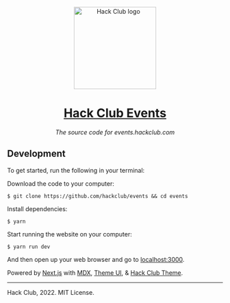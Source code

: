 <p align="center"><img width="192" alt="Hack Club logo" src="https://assets.hackclub.com/flag-standalone.svg"></p>
<h1 align="center"><a href="https://events.hackclub.com/">Hack Club Events</a></h1>
<p align="center"><i>The source code for events.hackclub.com</i></p>

## Development

To get started, run the following in your terminal:

Download the code to your computer:

    $ git clone https://github.com/hackclub/events && cd events

Install dependencies:

    $ yarn

Start running the website on your computer:

    $ yarn run dev

And then open up your web browser and go to [localhost:3000](http://localhost:3000).

Powered by [Next.js] with [MDX], [Theme UI], & [Hack Club Theme].

---

Hack Club, 2022. MIT License.

[next.js]: https://nextjs.org
[mdx]: https://mdxjs.com
[theme ui]: https://theme-ui.com
[hack club theme]: https://theme.hackclub.com
